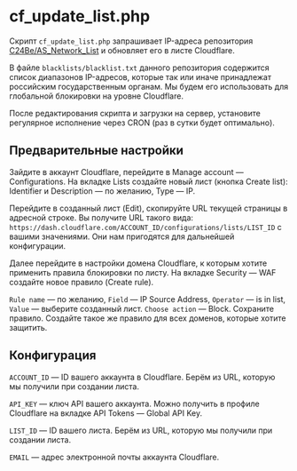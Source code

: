 # cf_update_list.php
Скрипт `cf_update_list.php` запрашивает IP-адреса репозитория [C24Be/AS_Network_List](https://github.com/C24Be/AS_Network_List/) и обновляет его в листе Cloudflare.

В файле `blacklists/blacklist.txt` данного репозитория содержится список диапазонов IP-адресов, которые так или иначе принадлежат российским государственным органам. Мы будем его использовать для глобальной блокировки на уровне Cloudflare.

После редактирования скрипта и загрузки на сервер, установите регулярное исполнение через CRON (раз в сутки будет оптимально).

## Предварительные настройки

Зайдите в аккаунт Cloudflare, перейдите в Manage account — Configurations. На вкладке Lists создайте новый лист (кнопка Create list): Identifier и Description — по желанию, Type — IP.

Перейдите в созданный лист (Edit), скопируйте URL текущей страницы в адресной строке. Вы получите URL такого вида: `https://dash.cloudflare.com/ACCOUNT_ID/configurations/lists/LIST_ID` с вашими значениями. Они нам пригодятся для дальнейшей конфигурации.

Далее перейдите в настройки домена Cloudflare, к которым хотите применить правила блокировки по листу. На вкладке Security — WAF создайте новое правило (Create rule). 

`Rule name` — по желанию, `Field` — IP Source Address, `Operator` — is in list, `Value` — выберите созданный лист. `Choose action` — Block. Сохраните правило. Создайте такое же правило для всех доменов, которые хотите защитить.

## Конфигурация

`ACCOUNT_ID` — ID вашего аккаунта в Cloudflare. Берём из URL, которую мы получили при создании листа.

`API_KEY` — ключ API вашего аккаунта. Можно получить в профиле Cloudflare на вкладке API Tokens — Global API Key.

`LIST_ID` — ID вашего листа. Берём из URL, которую мы получили при создании листа.

`EMAIL` — адрес электронной почты аккаунта Cloudflare.
